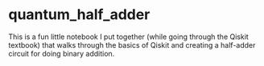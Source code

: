 # quantum_half_adder
This is a fun little notebook I put together (while going through the Qiskit textbook) that walks through the basics of Qiskit and creating a half-adder circuit for doing binary addition.
